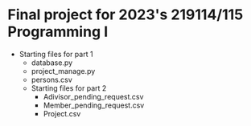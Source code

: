 # Final project for 2023's 219114/115 Programming I
* Starting files for part 1
  - database.py
  - project_manage.py
  - persons.csv
  * Starting files for part 2 
    - Adivisor_pending_request.csv
    - Member_pending_request.csv
    - Project.csv
  
